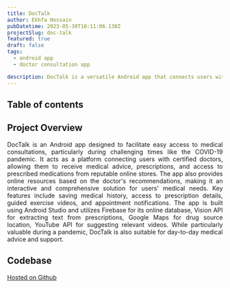 ```yaml
---
title: DocTalk
author: Ekhfa Hossain
pubDatetime: 2023-05-30T10:11:06.130Z
projectSlug: doc-talk
featured: true
draft: false
tags:
  - android app
  - doctor consultation app

description: DocTalk is a versatile Android app that connects users with certified doctors, offering medical consultations, prescriptions, and medication procurement, with features tailored for pandemic and everyday healthcare needs.
---
```


## Table of contents

## Project Overview

<p style='text-align: justify;'>
DocTalk is an Android app designed to facilitate easy access to medical consultations, particularly during challenging times like the COVID-19 pandemic. It acts as a platform connecting users with certified doctors, allowing them to receive medical advice, prescriptions, and access to prescribed medications from reputable online stores. The app also provides online resources based on the doctor's recommendations, making it an interactive and comprehensive solution for users' medical needs. Key features include saving medical history, access to prescription details, guided exercise videos, and appointment notifications. The app is built using Android Studio and utilizes Firebase for its online database, Vision API for extracting text from prescriptions, Google Maps for drug source location, YouTube API for suggesting relevant videos. While particularly valuable during a pandemic, DocTalk is also suitable for day-to-day medical advice and support.
</p>

## Codebase

[Hosted on Github](https://github.com/MrMandalNSU/cse299DocTalk)
